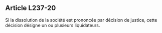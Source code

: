 Article L237-20
----
Si la dissolution de la société est prononcée par décision de justice, cette
décision désigne un ou plusieurs liquidateurs.
